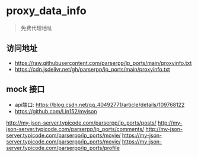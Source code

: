 # proxy_data_info

> 免费代理地址


## 访问地址
* https://raw.githubusercontent.com/parserpp/ip_ports/main/proxyinfo.txt
* https://cdn.jsdelivr.net/gh/parserpp/ip_ports/main/proxyinfo.txt

## mock 接口
* api端口: https://blog.csdn.net/qq_40492771/article/details/109768122
* https://github.com/Lin152/myjson


http://my-json-server.typicode.com/parserpp/ip_ports/posts/
http://my-json-server.typicode.com/parserpp/ip_ports/comments/
http://my-json-server.typicode.com/parserpp/ip_ports/movie/
https://my-json-server.typicode.com/parserpp/ip_ports/movie/
https://my-json-server.typicode.com/parserpp/ip_ports/profile